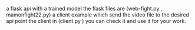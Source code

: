 a flask api with a trained model 
the flask files are (web-fight.py , mamonfight22.py)
a client example which send the video file to the desired api point the client in (client.py ) you can check it and use it for your work.
